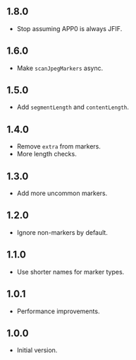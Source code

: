 ## 1.8.0

- Stop assuming APP0 is always JFIF.

## 1.6.0

- Make `scanJpegMarkers` async.

## 1.5.0

- Add `segmentLength` and `contentLength`.

## 1.4.0

- Remove `extra` from markers.
- More length checks.

## 1.3.0

- Add more uncommon markers.

## 1.2.0

- Ignore non-markers by default.

## 1.1.0

- Use shorter names for marker types.

## 1.0.1

- Performance improvements.

## 1.0.0

- Initial version.
